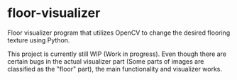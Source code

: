 # floor-visualizer
Floor visualizer program that utilizes OpenCV to change the desired flooring texture using Python.

This project is currently still WIP (Work in progress). Even though there are certain bugs in the actual visualizer part (Some parts of images are classified as the "floor" part), the main functionality and visualizer works.
